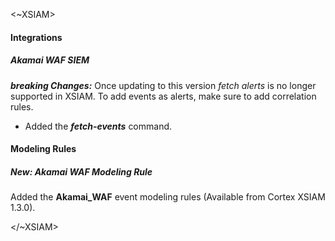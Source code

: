 
<~XSIAM>
#### Integrations

##### Akamai WAF SIEM
***breaking Changes:*** Once updating to this version *fetch alerts* is no longer supported in XSIAM. To add events as alerts, make sure to add correlation rules.
- Added the ***fetch-events*** command.

#### Modeling Rules

##### New: Akamai WAF Modeling Rule

Added the **Akamai_WAF** event modeling rules (Available from Cortex XSIAM 1.3.0).

</~XSIAM>